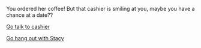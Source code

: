 You ordered her coffee! But that cashier is smiling at you, maybe you have a chance at a date??

[Go talk to cashier](../Y/meety.md)

[Go hang out with Stacy](nothing-happens.md)

